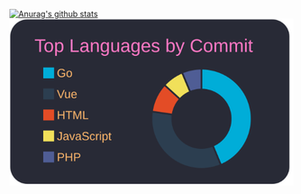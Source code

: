 <!-- stats -->
[![Anurag's github stats](https://github-readme-stats.vercel.app/api?username=KobayashiFumiaki&show_icons=true&theme=radical)](https://github.com/anuraghazra/github-readme-stats)
[![](https://raw.githubusercontent.com/KobayashiFumiaki/KobayashiFumiaki/main/profile-summary-card-output/dracula/2-most-commit-language.svg)](https://github.com/vn7n24fzkq/github-profile-summary-cards)
